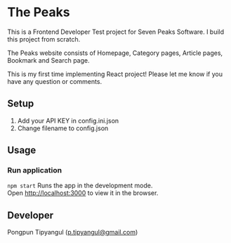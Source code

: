 # The Peaks

This is a Frontend Developer Test project for Seven Peaks Software. I build this project from scratch.

The Peaks website consists of Homepage, Category pages, Article pages, Bookmark and Search page.

This is my first time implementing React project! Please let me know if you have any question or comments.

## Setup
1. Add your API KEY in config.ini.json
2. Change filename to config.json

## Usage
### Run application
`npm start`
Runs the app in the development mode.\
Open [http://localhost:3000](http://localhost:3000) to view it in the browser.

## Developer
Pongpun Tipyangul (p.tipyangul@gmail.com)
